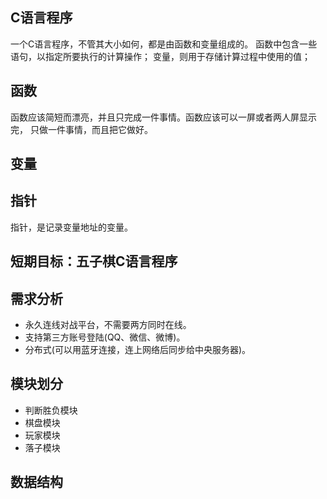 ## C语言程序
一个C语言程序，不管其大小如何，都是由函数和变量组成的。
函数中包含一些语句，以指定所要执行的计算操作；
变量，则用于存储计算过程中使用的值；

## 函数
函数应该简短而漂亮，并且只完成一件事情。函数应该可以一屏或者两人屏显示完，
只做一件事情，而且把它做好。

## 变量


## 指针
指针，是记录变量地址的变量。


## 短期目标：五子棋C语言程序

## 需求分析
* 永久连线对战平台，不需要两方同时在线。
* 支持第三方账号登陆(QQ、微信、微博)。
* 分布式(可以用蓝牙连接，连上网络后同步给中央服务器)。

## 模块划分
* 判断胜负模块
* 棋盘模块
* 玩家模块
* 落子模块

## 数据结构

